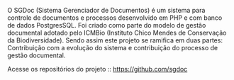 O SGDoc (Sistema Gerenciador de Documentos) é um sistema para controle de documentos e processos desenvolvido em PHP e com banco de dados PostgresSQL. Foi criado como parte do modelo de gestão documental adotado pelo ICMBio (Instituto Chico Mendes de Conservação da Biodiversidade).
Sendo assim este projeto se ramifica em duas partes: Contribuição com a evolução do sistema e contribuição do processo de gestão documental.

Acesse os repositórios do projeto :: https://github.com/sgdoc
